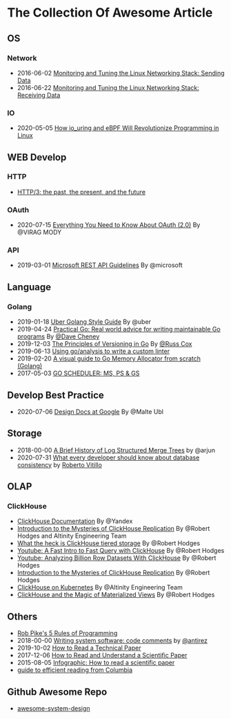 # The Collection Of Awesome Article 

## OS
### Network

* 2016-06-02 [Monitoring and Tuning the Linux Networking Stack: Sending Data](https://blog.packagecloud.io/eng/2017/02/06/monitoring-tuning-linux-networking-stack-sending-data/)
* 2016-06-22 [Monitoring and Tuning the Linux Networking Stack: Receiving Data](https://blog.packagecloud.io/eng/2016/06/22/monitoring-tuning-linux-networking-stack-receiving-data/)

### IO

* 2020-05-05 [How io_uring and eBPF Will Revolutionize Programming in Linux](https://www.scylladb.com/2020/05/05/how-io_uring-and-ebpf-will-revolutionize-programming-in-linux/)

## WEB Develop

### HTTP

* [HTTP/3: the past, the present, and the future](https://blog.cloudflare.com/http3-the-past-present-and-future/)

### OAuth

* 2020-07-15 [Everything You Need to Know About OAuth (2.0)](https://gravitational.com/blog/everything-you-need-to-know-about-oauth/) By @VIRAG MODY

### API

* 2019-03-01 [Microsoft REST API Guidelines](https://github.com/microsoft/api-guidelines) By @microsoft

## Language

### Golang

* 2019-01-18 [Uber Golang Style Guide](https://github.com/uber-go/guide) By @uber
* 2019-04-24 [Practical Go: Real world advice for writing maintainable Go programs](https://dave.cheney.net/practical-go/presentations/qcon-china.html) By [@Dave Cheney](https://dave.cheney.net/)
* 2019-12-03 [The Principles of Versioning in Go](https://research.swtch.com/vgo-principles) By [@Russ Cox](https://research.swtch.com/)
* 2019-06-13 [Using go/analysis to write a custom linter](https://arslan.io/2019/06/13/using-go-analysis-to-write-a-custom-linter/)
* 2019-02-20 [A visual guide to Go Memory Allocator from scratch (Golang)](https://blog.learngoprogramming.com/a-visual-guide-to-golang-memory-allocator-from-ground-up-e132258453ed)
* 2017-05-03 [GO SCHEDULER: MS, PS & GS](https://povilasv.me/go-scheduler/)

## Develop Best Practice

* 2020-07-06 [Design Docs at Google](https://www.industrialempathy.com/posts/design-docs-at-google/) By @Malte Ubl

## Storage

* 2018-00-00 [A Brief History of Log Structured Merge Trees](https://ristret.com/s/gnd4yr/brief_history_log_structured_merge_trees) by @arjun
* 2020-07-31 [What every developer should know about database consistency](https://robertovitillo.com/what-every-developer-should-know-about-database-consistency/) by [Roberto Vitillo](https://robertovitillo.com/about/)

## OLAP

### ClickHouse

* [ClickHouse Documentation](https://clickhouse.tech/docs/en/) By @Yandex
* [Introduction to the Mysteries of ClickHouse Replication](https://www.slideshare.net/Altinity/introduction-to-the-mysteries-of-clickhouse-replication-by-robert-hodges-and-altinity-engineering-team) By @Robert Hodges and Altinity Engineering Team
* [What the heck is ClickHouse tiered storage](https://www.slideshare.net/Altinity/tiered-storage-intro-by-robert-hodges-altinity-ceo-228438948) By @Robert Hodges
* [Youtube: A Fast Intro to Fast Query with ClickHouse](https://www.youtube.com/watch?v=_vSw3WO2mMY) By @Robert Hodges
* [Youtube: Analyzing Billion Row Datasets With ClickHouse](https://www.youtube.com/watch?v=uNJX1A2pi64) By @Robert Hodges
* [Introduction to the Mysteries of ClickHouse Replication](https://www.youtube.com/watch?v=4DlQ6sVKQaA) By @Robert Hodges
* [ClickHouse on Kubernetes](https://www.youtube.com/watch?v=H2iGgO9nG6I) By @Altinity Engineering Team
* [ClickHouse and the Magic of Materialized Views](https://www.youtube.com/watch?v=j15dvPGzhyE) By @Robert Hodges

## Others

* [Rob Pike's 5 Rules of Programming](https://users.ece.utexas.edu/~adnan/pike.html)
* 2018-00-00 [Writing system software: code comments](http://antirez.com/news/124) by [@antirez](http://antirez.com/)
* 2019-10-02 [How to Read a Technical Paper](https://medium.com/flatiron-labs/how-to-read-a-technical-paper-ba56b7cec78c)
* 2017-12-06 [How to Read and Understand a Scientific Paper](https://www.huffpost.com/entry/how-to-read-and-understand-a-scientific-paper_b_5501628)
* 2015-08-05 [Infographic: How to read a scientific paper](https://www.elsevier.com/connect/infographic-how-to-read-a-scientific-paper)
* [guide to efficient reading from Columbia](https://www.cs.columbia.edu/~hgs/netbib/efficientReading.pdf)

## Github Awesome Repo

* [awesome-system-design](https://github.com/madd86/awesome-system-design)
